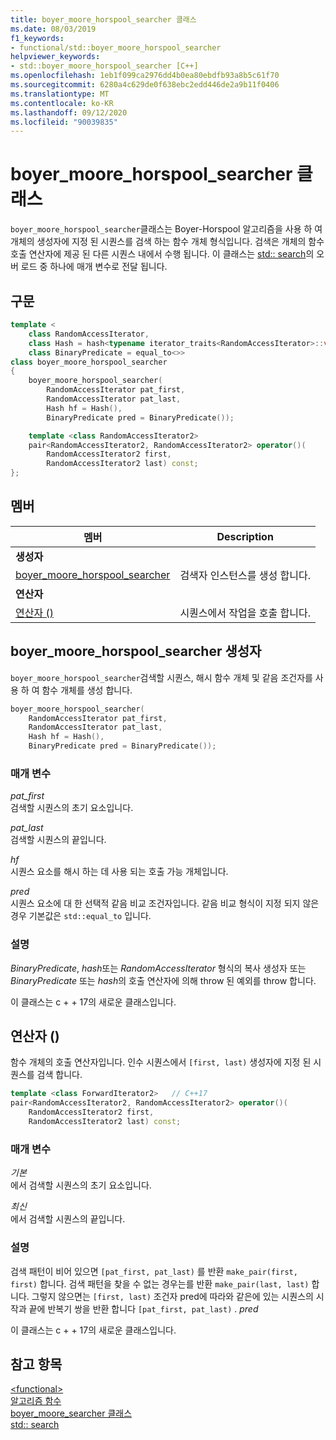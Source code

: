 ```yaml
---
title: boyer_moore_horspool_searcher 클래스
ms.date: 08/03/2019
f1_keywords:
- functional/std::boyer_moore_horspool_searcher
helpviewer_keywords:
- std::boyer_moore_horspool_searcher [C++]
ms.openlocfilehash: 1eb1f099ca2976dd4b0ea80ebdfb93a8b5c61f70
ms.sourcegitcommit: 6280a4c629de0f638ebc2edd446de2a9b11f0406
ms.translationtype: MT
ms.contentlocale: ko-KR
ms.lasthandoff: 09/12/2020
ms.locfileid: "90039835"
---
```

# <a name="boyer_moore_horspool_searcher-class"></a>boyer_moore_horspool_searcher 클래스

`boyer_moore_horspool_searcher`클래스는 Boyer-Horspool 알고리즘을 사용 하 여 개체의 생성자에 지정 된 시퀀스를 검색 하는 함수 개체 형식입니다. 검색은 개체의 함수 호출 연산자에 제공 된 다른 시퀀스 내에서 수행 됩니다. 이 클래스는 [std:: search](algorithm-functions.md#search)의 오버 로드 중 하나에 매개 변수로 전달 됩니다.

## <a name="syntax"></a>구문

```cpp
template <
    class RandomAccessIterator,
    class Hash = hash<typename iterator_traits<RandomAccessIterator>::value_type>,
    class BinaryPredicate = equal_to<>>
class boyer_moore_horspool_searcher
{
    boyer_moore_horspool_searcher(
        RandomAccessIterator pat_first,
        RandomAccessIterator pat_last,
        Hash hf = Hash(),
        BinaryPredicate pred = BinaryPredicate());

    template <class RandomAccessIterator2>
    pair<RandomAccessIterator2, RandomAccessIterator2> operator()(
        RandomAccessIterator2 first,
        RandomAccessIterator2 last) const;
};
```

## <a name="members"></a>멤버

| 멤버 | Description |
| - | - |
| **생성자** | |
| [boyer_moore_horspool_searcher](#boyer-moore-horspool-searcher-constructor) | 검색자 인스턴스를 생성 합니다. |
| **연산자** | |
| [연산자 ()](#operator-call) | 시퀀스에서 작업을 호출 합니다. |

## <a name="boyer_moore_horspool_searcher-constructor"></a><a name="boyer-moore-horspool-searcher-constructor"></a> boyer_moore_horspool_searcher 생성자

`boyer_moore_horspool_searcher`검색할 시퀀스, 해시 함수 개체 및 같음 조건자를 사용 하 여 함수 개체를 생성 합니다.

```cpp
boyer_moore_horspool_searcher(
    RandomAccessIterator pat_first,
    RandomAccessIterator pat_last,
    Hash hf = Hash(),
    BinaryPredicate pred = BinaryPredicate());
```

### <a name="parameters"></a>매개 변수

*pat_first*\
검색할 시퀀스의 초기 요소입니다.

*pat_last*\
검색할 시퀀스의 끝입니다.

*hf*\
시퀀스 요소를 해시 하는 데 사용 되는 호출 가능 개체입니다.

*pred*\
시퀀스 요소에 대 한 선택적 같음 비교 조건자입니다. 같음 비교 형식이 지정 되지 않은 경우 기본값은 `std::equal_to` 입니다.

### <a name="remarks"></a>설명

*BinaryPredicate*, *hash*또는 *RandomAccessIterator* 형식의 복사 생성자 또는 *BinaryPredicate* 또는 *hash*의 호출 연산자에 의해 throw 된 예외를 throw 합니다.

이 클래스는 c + + 17의 새로운 클래스입니다.

## <a name="operator"></a><a name="operator-call"></a> 연산자 ()

함수 개체의 호출 연산자입니다. 인수 시퀀스에서 `[first, last)` 생성자에 지정 된 시퀀스를 검색 합니다.

```cpp
template <class ForwardIterator2>   // C++17
pair<RandomAccessIterator2, RandomAccessIterator2> operator()(
    RandomAccessIterator2 first,
    RandomAccessIterator2 last) const;
```

### <a name="parameters"></a>매개 변수

*기본*\
에서 검색할 시퀀스의 초기 요소입니다.

*최신*\
에서 검색할 시퀀스의 끝입니다.

### <a name="remarks"></a>설명

검색 패턴이 비어 있으면 `[pat_first, pat_last)` 를 반환 `make_pair(first, first)` 합니다. 검색 패턴을 찾을 수 없는 경우는를 반환 `make_pair(last, last)` 합니다. 그렇지 않으면는 `[first, last)` 조건자 pred에 따라와 같은에 있는 시퀀스의 시작과 끝에 반복기 쌍을 반환 합니다 `[pat_first, pat_last)` . *pred*

이 클래스는 c + + 17의 새로운 클래스입니다.

## <a name="see-also"></a>참고 항목

[\<functional>](functional.md)\
[알고리즘 함수](algorithm-functions.md)\
[boyer_moore_searcher 클래스](boyer-moore-searcher-class.md)\
[std:: search](algorithm-functions.md#search)
